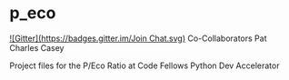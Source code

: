 p_eco
=====
[![Gitter](https://badges.gitter.im/Join Chat.svg)](https://gitter.im/p-render/p_eco?utm_source=badge&utm_medium=badge&utm_campaign=pr-badge&utm_content=badge)
Co-Collaborators
Pat
Charles
Casey

Project files for the P/Eco Ratio at Code Fellows Python Dev Accelerator
